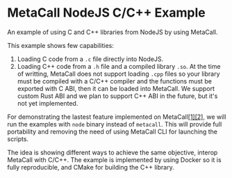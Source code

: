 # MetaCall NodeJS C/C++ Example
An example of using C and C++ libraries from NodeJS by using MetaCall.

This example shows few capabilities:
  1) Loading C code from a `.c` file directly into NodeJS.
  2) Loading C++ code from a `.h` file and a compiled library `.so`. At the time of writting, MetaCall does not support loading `.cpp` files so your library must be compiled with a C/C++ compiler and the functions must be exported with C ABI, then it can be loaded into MetaCall. We support custom Rust ABI and we plan to support C++ ABI in the future, but it's not yet implemented.

For demonstrating the lastest feature implemented on MetaCall[[1]](https://github.com/metacall/core/pull/533)[[2]](https://github.com/metacall/core/pull/557), we will run the examples with `node` binary instead of `metacall`. This will provide full portability and removing the need of using MetaCall CLI for launching the scripts.

The idea is showing different ways to achieve the same objective, interop MetaCall with C/C++. The example is implemented by using Docker so it is fully reproducible, and CMake for building the C++ library.
